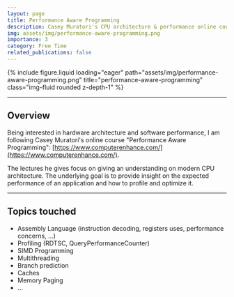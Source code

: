 ```yaml
---
layout: page
title: Performance Aware Programming
description: Casey Muratori's CPU architecture & performance online course
img: assets/img/performance-aware-programming.png
importance: 3
category: Free Time
related_publications: false
---
```


<div class="row">
    <div class="col-sm mt-3 mt-md-0">
        {% include figure.liquid loading="eager" path="assets/img/performance-aware-programming.png" title="performance-aware-programming" class="img-fluid rounded z-depth-1" %}
    </div>
</div>

<hr/>
<h2 id="features">Overview</h2>

Being interested in hardware architecture and software performance, I am following Casey Muratori's online course "Performance Aware Programming": [https://www.computerenhance.com/](https://www.computerenhance.com/).

The lectures he gives focus on giving an understanding on modern CPU architecture. The underlying goal is to provide insight on the expected performance of an application and how to profile and optimize it.

<hr/>
<h2 id="features">Topics touched</h2>

- Assembly Language (instruction decoding, registers uses, performance concerns, ...)
- Profiling (RDTSC, QueryPerformanceCounter)
- SIMD Programming
- Multithreading
- Branch prediction
- Caches
- Memory Paging
- ...

